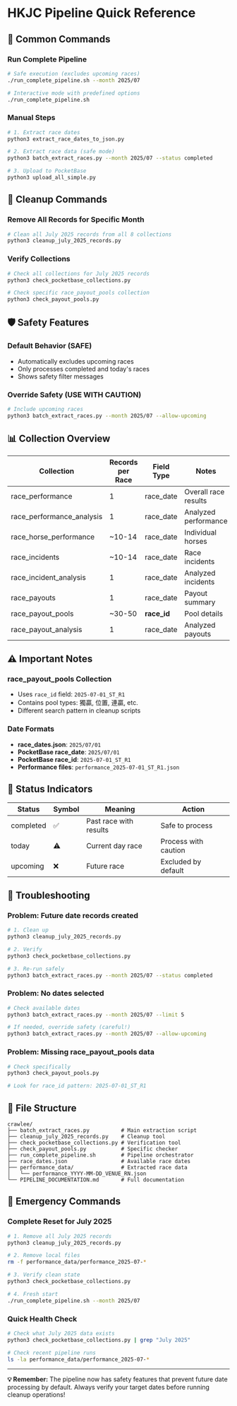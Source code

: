 # HKJC Pipeline Quick Reference

## 🚀 Common Commands

### Run Complete Pipeline
```bash
# Safe execution (excludes upcoming races)
./run_complete_pipeline.sh --month 2025/07

# Interactive mode with predefined options
./run_complete_pipeline.sh
```

### Manual Steps
```bash
# 1. Extract race dates
python3 extract_race_dates_to_json.py

# 2. Extract race data (safe mode)
python3 batch_extract_races.py --month 2025/07 --status completed

# 3. Upload to PocketBase
python3 upload_all_simple.py
```

## 🧹 Cleanup Commands

### Remove All Records for Specific Month
```bash
# Clean all July 2025 records from all 8 collections
python3 cleanup_july_2025_records.py
```

### Verify Collections
```bash
# Check all collections for July 2025 records
python3 check_pocketbase_collections.py

# Check specific race_payout_pools collection
python3 check_payout_pools.py
```

## 🛡️ Safety Features

### Default Behavior (SAFE)
- Automatically excludes upcoming races
- Only processes completed and today's races
- Shows safety filter messages

### Override Safety (USE WITH CAUTION)
```bash
# Include upcoming races
python3 batch_extract_races.py --month 2025/07 --allow-upcoming
```

## 📊 Collection Overview

| Collection | Records per Race | Field Type | Notes |
|------------|------------------|------------|-------|
| race_performance | 1 | race_date | Overall race results |
| race_performance_analysis | 1 | race_date | Analyzed performance |
| race_horse_performance | ~10-14 | race_date | Individual horses |
| race_incidents | ~10-14 | race_date | Race incidents |
| race_incident_analysis | 1 | race_date | Analyzed incidents |
| race_payouts | 1 | race_date | Payout summary |
| race_payout_pools | ~30-50 | **race_id** | Pool details |
| race_payout_analysis | 1 | race_date | Analyzed payouts |

## ⚠️ Important Notes

### race_payout_pools Collection
- Uses `race_id` field: `2025-07-01_ST_R1`
- Contains pool types: 獨贏, 位置, 連贏, etc.
- Different search pattern in cleanup scripts

### Date Formats
- **race_dates.json**: `2025/07/01`
- **PocketBase race_date**: `2025/07/01`
- **PocketBase race_id**: `2025-07-01_ST_R1`
- **Performance files**: `performance_2025-07-01_ST_R1.json`

## 🎯 Status Indicators

| Status | Symbol | Meaning | Action |
|--------|--------|---------|--------|
| completed | ✅ | Past race with results | Safe to process |
| today | ⚠️ | Current day race | Process with caution |
| upcoming | ❌ | Future race | Excluded by default |

## 🔧 Troubleshooting

### Problem: Future date records created
```bash
# 1. Clean up
python3 cleanup_july_2025_records.py

# 2. Verify
python3 check_pocketbase_collections.py

# 3. Re-run safely
python3 batch_extract_races.py --month 2025/07 --status completed
```

### Problem: No dates selected
```bash
# Check available dates
python3 batch_extract_races.py --month 2025/07 --limit 5

# If needed, override safety (careful!)
python3 batch_extract_races.py --month 2025/07 --allow-upcoming
```

### Problem: Missing race_payout_pools data
```bash
# Check specifically
python3 check_payout_pools.py

# Look for race_id pattern: 2025-07-01_ST_R1
```

## 📁 File Structure

```
crawlee/
├── batch_extract_races.py          # Main extraction script
├── cleanup_july_2025_records.py    # Cleanup tool
├── check_pocketbase_collections.py # Verification tool
├── check_payout_pools.py           # Specific checker
├── run_complete_pipeline.sh        # Pipeline orchestrator
├── race_dates.json                 # Available race dates
├── performance_data/               # Extracted race data
│   └── performance_YYYY-MM-DD_VENUE_RN.json
└── PIPELINE_DOCUMENTATION.md       # Full documentation
```

## 🚨 Emergency Commands

### Complete Reset for July 2025
```bash
# 1. Remove all July 2025 records
python3 cleanup_july_2025_records.py

# 2. Remove local files
rm -f performance_data/performance_2025-07-*

# 3. Verify clean state
python3 check_pocketbase_collections.py

# 4. Fresh start
./run_complete_pipeline.sh --month 2025/07
```

### Quick Health Check
```bash
# Check what July 2025 data exists
python3 check_pocketbase_collections.py | grep "July 2025"

# Check recent pipeline runs
ls -la performance_data/performance_2025-07-*
```

---

**💡 Remember:** The pipeline now has safety features that prevent future date processing by default. Always verify your target dates before running cleanup operations!
